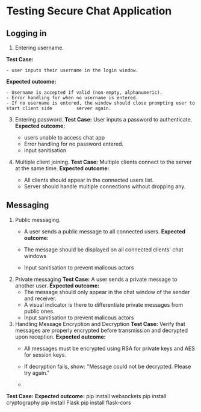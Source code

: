 # Testing Secure Chat Application

## Logging in
1. Entering username.

**Test Case:**

    - user inputs their username in the login window.
**Expected outcome:**

    - Username is accepted if valid (non-empty, alphanumeric).
    - Error handling for when no username is entered.
    - If no username is entered, the window should close prompting user to start client side         server again.

3. Entering password.
**Test Case:**
User inputs a password to authenticate.
**Expected outcome:**
    - users unable to access chat app
    - Error handling for no password entered.
    - input sanitisation

4. Multiple client joining.
**Test Case:**
Multiple clients connect to the server at the same time.
**Expected outcome:**
    - All clients should appear in the connected users list.
    - Server should handle multiple connections without dropping any.

## Messaging
1. Public messaging.
    - A user sends a public message to all connected users.
**Expected outcome:**

    - The message should be displayed on all connected clients' chat windows
    - Input sanitisation to prevent malicous actors
2. Private messaging
**Test Case:**
A user sends a private message to another user.
**Expected outcome:**
    - The message should only appear in the chat window of the sender and receiver.
    - A visual indicator is there to differentiate private messages from public ones.
    - Input sanitisation to prevent malicous actors
3. Handling Message Encryption and Decryption
**Test Case:**
Verify that messages are properly encrypted before transmission and decrypted upon reception.
**Expected outcome:**
    - All messages must be encrypted using RSA for private keys and AES for session keys.
    - If decryption fails, show: "Message could not be decrypted. Please try again."
  
    - 
**Test Case:**
**Expected outcome:**
pip install websockets
pip install cryptography
pip install Flask
pip install flask-cors





